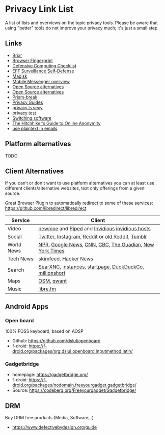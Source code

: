 # Privacy Link List

A list of lists and overviews on the topic privacy tools. Please be aware that using "better" tools do not improve your privacy much; it's just a small step.

## Links

- [Briar](https://briarproject.org/)
- [Browser Fingerprint](https://amiunique.org/fp)
- [Defensive Computing Checklist](https://www.defensivecomputingchecklist.com/)
- [EFF Surveillance Self-Defense](https://ssd.eff.org/)
- [Magisk](https://github.com/topjohnwu/Magisk)
- [Mobile Messenger overview](https://www.securemessagingapps.com/)
- [Open Source alternatives](https://github.com/GorvGoyl/clone-wars)
- [Open Source alternatives](https://www.opensourcealternative.to/)
- [Prism-break](https://prism-break.org/en/all)
- [Privacy Guides](https://www.privacyguides.org)
- [privacy is sexy](https://privacy.sexy/)
- [privacy test](https://privacytests.org/)
- [Switching software](https://switching.software)
- [The Hitchhiker’s Guide to Online Anonymity](https://anonymousplanet.org/guide.html)
- [use plaintext in emails](https://useplaintext.email)

## Platform alternatives

TODO

## Client Alternatives

If you can't or don't want to use platform alternatives you can at least use different clients/alternative websites, text only offerings from a given source.

Great Browser Plugin to automatically redirect to some of these services: <https://github.com/libredirect/libredirect>

| Service    | Client                                                                                                                                                                                                                                         |
|------------|------------------------------------------------------------------------------------------------------------------------------------------------------------------------------------------------------------------------------------------------|
| Video      | [newpipe](https://newpipe.net/) and [Piped](https://github.com/TeamPiped/Piped) and [Invidious](https://github.com/iv-org/invidious) [invidious hosts](https://redirect.invidious.io/)                                                         |
| Social     | [Twitter](https://nitter.net), [Instagram](https://bibliogram.art/), [Reddit](https://teddit.net/) or [old Reddit](https://old.reddit.com/), [Tumblr](https://www.tumbex.com/) |
| World News | [NPR](https://text.npr.org/), [Google News](http://68k.news/), [CNN](https://lite.cnn.com/en),  [CBC](https://www.cbc.ca/lite/trending-news), [The Guadian](https://guardian.gyford.com/), [New York Times](https://www.nytimes.com/timeswire) |
| Tech News  | [skimfeed](https://skimfeed.com/), [Hacker News](https://hackerweb.app/)                                                                                                                                                                       |
| Search     | [SearXNG](https://github.com/searxng/searxng), [instances](https://searx.space/), [startpage](https://www.startpage.com), [DuckDuckGo](https://duckduckgo.com/), [millionshort](https://millionshort.com/)                                     |
| Maps       | [OSM](https://www.openstreetmap.org), [qwant](https://www.qwant.com/maps)                                                                                                                                                                      |
| Music | [libre.fm](https://libre.fm/)|

## Android Apps

### Open board

100% FOSS keyboard, based on AOSP

- Github: <https://github.com/dslul/openboard>
- f-droid: <https://f-droid.org/packages/org.dslul.openboard.inputmethod.latin/>

### Gadgetbridge

- homepage: <https://gadgetbridge.org/>
- f-droid: <https://f-droid.org/packages/nodomain.freeyourgadget.gadgetbridge/>
- Source: <https://codeberg.org/Freeyourgadget/Gadgetbridge/>

## DRM

Buy DRM free products (Media, Software,..)

- <https://www.defectivebydesign.org/guide>
